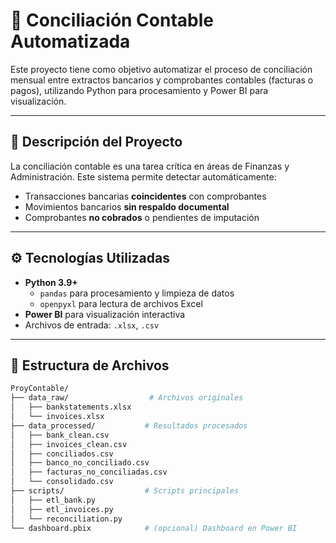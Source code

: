 # 🧾 Conciliación Contable Automatizada

Este proyecto tiene como objetivo automatizar el proceso de conciliación mensual entre extractos bancarios y comprobantes contables (facturas o pagos), utilizando Python para procesamiento y Power BI para visualización.

---

## 📌 Descripción del Proyecto

La conciliación contable es una tarea crítica en áreas de Finanzas y Administración. Este sistema permite detectar automáticamente:

- Transacciones bancarias **coincidentes** con comprobantes
- Movimientos bancarios **sin respaldo documental**
- Comprobantes **no cobrados** o pendientes de imputación

---

## ⚙️ Tecnologías Utilizadas

- **Python 3.9+**
  - `pandas` para procesamiento y limpieza de datos
  - `openpyxl` para lectura de archivos Excel
- **Power BI** para visualización interactiva
- Archivos de entrada: `.xlsx`, `.csv`

---

## 🧪 Estructura de Archivos

```bash
ProyContable/
├── data_raw/                  # Archivos originales
│   ├── bankstatements.xlsx
│   └── invoices.xlsx
├── data_processed/           # Resultados procesados
│   ├── bank_clean.csv
│   ├── invoices_clean.csv
│   ├── conciliados.csv
│   ├── banco_no_conciliado.csv
│   ├── facturas_no_conciliadas.csv
│   └── consolidado.csv
├── scripts/                  # Scripts principales
│   ├── etl_bank.py
│   ├── etl_invoices.py
│   └── reconciliation.py
└── dashboard.pbix            # (opcional) Dashboard en Power BI
